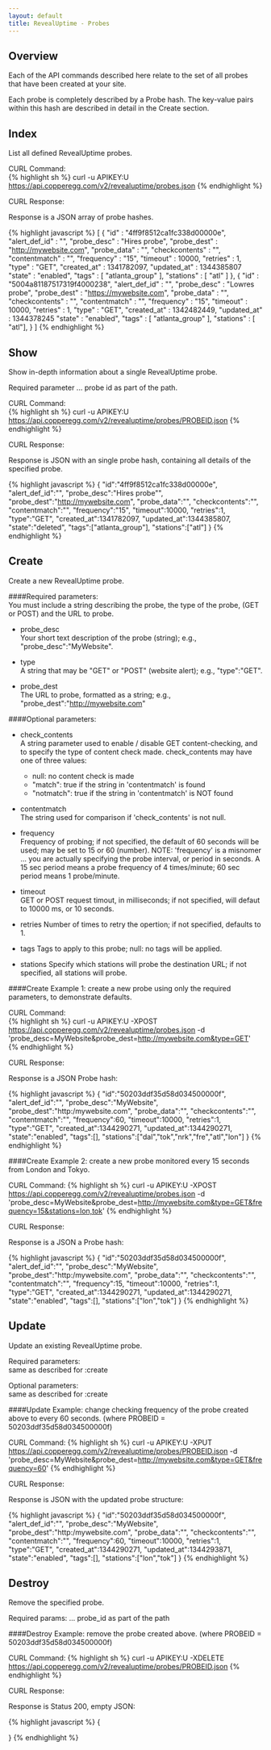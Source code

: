 ```yaml
---
layout: default
title: RevealUptime - Probes
---
```


Overview
--------

Each of the API commands described here relate to the set of all probes that have been created at your site.

Each probe is completely described by a Probe hash. The key-value pairs within this hash are described in detail in the Create section.



Index
-----
List all defined RevealUptime probes.

CURL Command:  
{% highlight sh %}
curl -u APIKEY:U https://api.copperegg.com/v2/revealuptime/probes.json
{% endhighlight %}

CURL Response:  

Response is a JSON array of probe hashes.

{% highlight javascript %}
[
  {
    "id" : "4ff9f8512ca1fc338d00000e",
    "alert_def_id" : "",
    "probe_desc" : "Hires probe",
    "probe_dest" : "http://mywebsite.com",
    "probe_data" : "",
    "checkcontents" : "",
    "contentmatch" : "",
    "frequency" : "15",
    "timeout" : 10000,
    "retries" : 1,
    "type" : "GET",
    "created_at" : 1341782097,
    "updated_at" : 1344385807
    "state" : "enabled",
    "tags" : [ "atlanta_group" ],
    "stations" : [ "atl" ]
  },
  { 
    "id" : "5004a81187517319f4000238",
    "alert_def_id" : "",
    "probe_desc" : "Lowres probe",
    "probe_dest" : "https://mywebsite.com",
    "probe_data" : "",
    "checkcontents" : "",
    "contentmatch" : "",
    "frequency" : "15",
    "timeout" : 10000,
    "retries" : 1,
    "type" : "GET",
    "created_at" : 1342482449,
    "updated_at" : 1344378245
    "state" : "enabled",
    "tags" : [ "atlanta_group" ],
    "stations" : [ "atl"],
  }
]
{% endhighlight %}


Show
----
Show in-depth information about a single RevealUptime probe.  

Required parameter ... probe id as part of the path.

CURL Command:  
{% highlight sh %}
curl -u APIKEY:U https://api.copperegg.com/v2/revealuptime/probes/PROBEID.json
{% endhighlight %}

CURL Response:

Response is JSON with an single probe hash, containing all details of the specified probe.

{% highlight javascript %}
{
  "id":"4ff9f8512ca1fc338d00000e",
  "alert_def_id":"",
  "probe_desc":"Hires probe"",
  "probe_dest":"http://mywebsite.com",
  "probe_data":"",
  "checkcontents":"",
  "contentmatch":"",
  "frequency":"15",
  "timeout":10000,
  "retries":1,
  "type":"GET",
  "created_at":1341782097,
  "updated_at":1344385807,
  "state":"deleted",
  "tags":["atlanta_group"],
  "stations":["atl"]
}
{% endhighlight %}


Create
------
Create a new RevealUptime probe.  

####Required parameters:  
You must include a string describing the probe, the type of the probe, (GET or POST) and the URL to probe.
   
* probe_desc  
    Your short text description of the probe (string); e.g., "probe_desc":"MyWebsite".  

* type  
    A string that may be "GET" or "POST" (website alert); e.g., "type":"GET". 

* probe_dest   
    The URL to probe, formatted as a string; e.g., "probe_dest":"http://mywebsite.com"   


####Optional parameters:  

* check_contents  
    A string parameter used to enable / disable GET content-checking, and to specify the type of content check made. check_contents may have one of three values:      
  * null: no content check is made  
  * "match": true if the string in 'contentmatch' is found  
  * "notmatch": true if the string in 'contentmatch' is NOT found  

* contentmatch  
    The string used for comparison if 'check_contents' is not null.  

* frequency     
    Frequency of probing; if not specified, the default of 60 seconds will be used; may be set to 15 or 60 (number). NOTE: 'frequency' is a misnomer ... you are actually specifying the probe interval, or period in seconds. A 15 sec period means a probe frequency of 4 times/minute; 60 sec period means 1 probe/minute.  

* timeout       
    GET or POST request timout, in milliseconds; if not specified, will defaut to 10000 ms, or 10 seconds.  

* retries
    Number of times to retry the opertion; if not specified, defaults to 1.

* tags 
    Tags to apply to this probe; null: no tags will be applied.  

* stations
    Specify which stations will probe the destination URL; if not specified, all stations will probe.  
  

####Create Example 1: create a new probe using only the required parameters, to demonstrate defaults.  
  

CURL Command:  
{% highlight sh %}
curl -u APIKEY:U -XPOST https://api.copperegg.com/v2/revealuptime/probes.json -d 'probe_desc=MyWebsite&probe_dest=http://mywebsite.com&type=GET'
{% endhighlight %}
  

CURL Response:

Response is a JSON Probe hash:  

{% highlight javascript %}
{
  "id":"50203ddf35d58d034500000f",
  "alert_def_id":"",
  "probe_desc":"MyWebsite",
  "probe_dest":"http:/mywebsite.com",
  "probe_data":"",
  "checkcontents":"",
  "contentmatch":"",
  "frequency":60,
  "timeout":10000,
  "retries":1,
  "type":"GET",
  "created_at":1344290271,
  "updated_at":1344290271,
  "state":"enabled",
  "tags":[],
  "stations":["dal","tok","nrk","fre","atl","lon"]
}
{% endhighlight %}
  
  
####Create Example 2: create a new probe monitored every 15 seconds from London and Tokyo.  
  

CURL Command:
{% highlight sh %}
curl -u APIKEY:U -XPOST https://api.copperegg.com/v2/revealuptime/probes.json -d 'probe_desc=MyWebsite&probe_dest=http://mywebsite.com&type=GET&frequency=15&stations=lon,tok'
{% endhighlight %}
  

CURL Response:  
  
Response is a JSON a Probe hash:  

{% highlight javascript %}
{
  "id":"50203ddf35d58d034500000f",
  "alert_def_id":"",
  "probe_desc":"MyWebsite",
  "probe_dest":"http:/mywebsite.com",
  "probe_data":"",
  "checkcontents":"",
  "contentmatch":"",
  "frequency":15,
  "timeout":10000,
  "retries":1,
  "type":"GET",
  "created_at":1344290271,
  "updated_at":1344290271,
  "state":"enabled",
  "tags":[],
  "stations":["lon","tok"]
}
{% endhighlight %}


Update
------
Update an existing RevealUptime probe.

Required parameters:    
    same as described for :create

Optional parameters:  
    same as described for :create


####Update Example: change checking frequency of the probe created above to every 60 seconds.  (where PROBEID = 50203ddf35d58d034500000f)

CURL Command:
{% highlight sh %}
curl -u APIKEY:U -XPUT https://api.copperegg.com/v2/revealuptime/probes/PROBEID.json  -d 'probe_desc=MyWebsite&probe_dest=http://mywebsite.com&type=GET&frequency=60'
{% endhighlight %}

CURL Response:

Response is JSON with the updated probe structure:

{% highlight javascript %}
{
  "id":"50203ddf35d58d034500000f",
  "alert_def_id":"",
  "probe_desc":"MyWebsite",
  "probe_dest":"http:/mywebsite.com",
  "probe_data":"",
  "checkcontents":"",
  "contentmatch":"",
  "frequency":60,
  "timeout":10000,
  "retries":1,
  "type":"GET",
  "created_at":1344290271,
  "updated_at":1344293871,
  "state":"enabled",
  "tags":[],
  "stations":["lon","tok"]
}
{% endhighlight %}


Destroy
-------
Remove the specified probe.

Required params:  ... probe_id as part of the path

####Destroy Example: remove the probe created above. (where PROBEID = 50203ddf35d58d034500000f)

CURL Command:
{% highlight sh %}
curl  -u APIKEY:U -XDELETE  https://api.copperegg.com/v2/revealuptime/probes/PROBEID.json
{% endhighlight %}

CURL Response:

Response is Status 200, empty JSON:

{% highlight javascript %}
{

}
{% endhighlight %}

